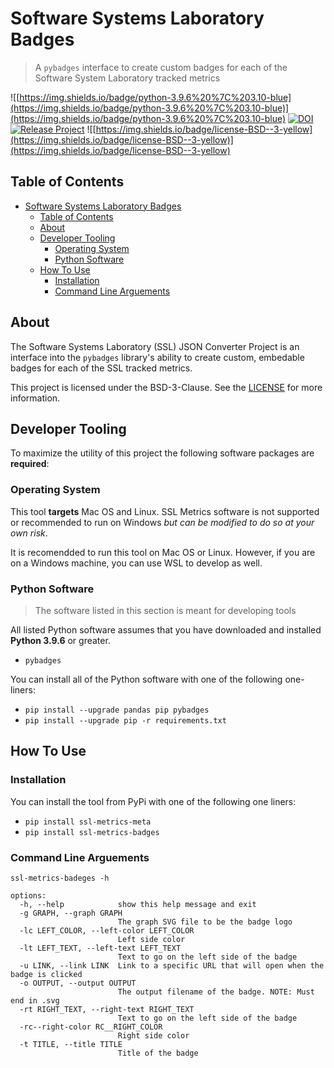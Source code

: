 # Software Systems Laboratory Badges

> A `pybadges` interface to create custom badges for each of the Software System Laboratory tracked metrics

![[https://img.shields.io/badge/python-3.9.6%20%7C%203.10-blue](https://img.shields.io/badge/python-3.9.6%20%7C%203.10-blue)](https://img.shields.io/badge/python-3.9.6%20%7C%203.10-blue)
[![DOI](https://zenodo.org/badge/406267900.svg)](https://zenodo.org/badge/latestdoi/406267900)
[![Release Project](https://github.com/SoftwareSystemsLaboratory/ssl-metrics-json-converter/actions/workflows/release.yml/badge.svg)](https://github.com/SoftwareSystemsLaboratory/ssl-metrics-json-converter/actions/workflows/release.yml)
![[https://img.shields.io/badge/license-BSD--3-yellow](https://img.shields.io/badge/license-BSD--3-yellow)](https://img.shields.io/badge/license-BSD--3-yellow)

## Table of Contents

- [Software Systems Laboratory Badges](#software-systems-laboratory-badges)
  - [Table of Contents](#table-of-contents)
  - [About](#about)
  - [Developer Tooling](#developer-tooling)
    - [Operating System](#operating-system)
    - [Python Software](#python-software)
  - [How To Use](#how-to-use)
    - [Installation](#installation)
    - [Command Line Arguements](#command-line-arguements)

## About

The Software Systems Laboratory (SSL) JSON Converter Project is an interface into the `pybadges` library's ability to create custom, embedable badges for each of the SSL tracked metrics.

This project is licensed under the BSD-3-Clause. See the [LICENSE](LICENSE) for more information.

## Developer Tooling

To maximize the utility of this project the following software packages are **required**:

### Operating System

This tool **targets** Mac OS and Linux. SSL Metrics software is not supported or recommended to run on Windows *but can be modified to do so at your own risk*.

It is recomendded to run this tool on Mac OS or Linux. However, if you are on a Windows machine, you can use WSL to develop as well.

### Python Software

> The software listed in this section is meant for developing tools

All listed Python software assumes that you have downloaded and installed **Python 3.9.6** or greater.

- `pybadges`

You can install all of the Python software with one of the following one-liners:

- `pip install --upgrade pandas pip pybadges`
- `pip install --upgrade pip -r requirements.txt`

## How To Use

### Installation

You can install the tool from PyPi with one of the following one liners:

- `pip install ssl-metrics-meta`
- `pip install ssl-metrics-badges`

### Command Line Arguements

`ssl-metrics-badeges -h`

```shell
options:
  -h, --help            show this help message and exit
  -g GRAPH, --graph GRAPH
                        The graph SVG file to be the badge logo
  -lc LEFT_COLOR, --left-color LEFT_COLOR
                        Left side color
  -lt LEFT_TEXT, --left-text LEFT_TEXT
                        Text to go on the left side of the badge
  -u LINK, --link LINK  Link to a specific URL that will open when the badge is clicked
  -o OUTPUT, --output OUTPUT
                        The output filename of the badge. NOTE: Must end in .svg
  -rt RIGHT_TEXT, --right-text RIGHT_TEXT
                        Text to go on the left side of the badge
  -rc--right-color RC__RIGHT_COLOR
                        Right side color
  -t TITLE, --title TITLE
                        Title of the badge
```
